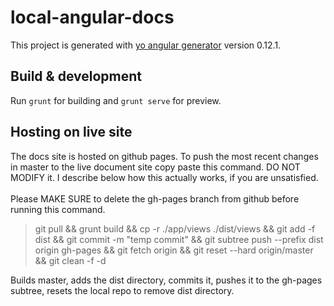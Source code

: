 # local-angular-docs

This project is generated with [yo angular generator](https://github.com/yeoman/generator-angular)
version 0.12.1.

## Build & development

Run `grunt` for building and `grunt serve` for preview.

## Hosting on live site

The docs site is hosted on github pages. To push the most recent changes in master to the live document site copy paste this command. DO NOT MODIFY it. I describe below how this actually works, if you are unsatisfied.<br /><br />
Please MAKE SURE to delete the gh-pages branch from github before running this command.
> git pull && grunt build && cp -r ./app/views ./dist/views && git add -f dist && git commit -m "temp commit" && git subtree push --prefix dist origin gh-pages && git fetch origin && git reset --hard origin/master && git clean -f -d

Builds master, adds the dist directory, commits it, pushes it to the gh-pages subtree, resets the local repo to remove dist directory.
